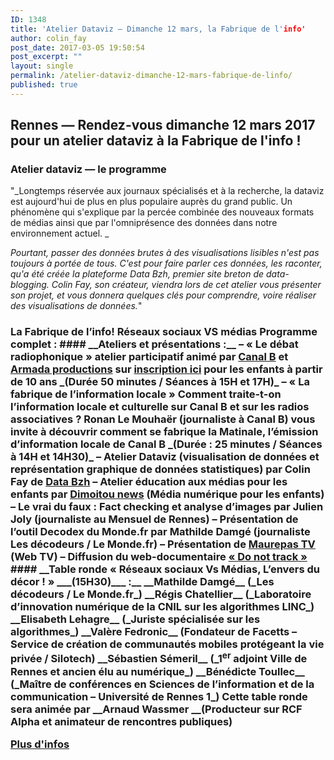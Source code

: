 ```yaml
---
ID: 1348
title: 'Atelier Dataviz — Dimanche 12 mars, la Fabrique de l'info'
author: colin_fay
post_date: 2017-03-05 19:50:54
post_excerpt: ""
layout: single
permalink: /atelier-dataviz-dimanche-12-mars-fabrique-de-linfo/
published: true
---
```

## Rennes — Rendez-vous dimanche 12 mars 2017 pour un atelier dataviz à la Fabrique de l'info ! <!--more-->
### Atelier dataviz — le programme
"_Longtemps réservée aux journaux spécialisés et à la recherche, la dataviz est aujourd'hui de plus en plus populaire auprès du grand public. Un phénomène qui s'explique par la percée combinée des nouveaux formats de médias ainsi que par l'omniprésence des données dans notre environnement actuel. _

_Pourtant, passer des données brutes à des visualisations lisibles n'est pas toujours à portée de tous. C'est pour faire parler ces données, les raconter, qu'a été créée la plateforme Data Bzh, premier site breton de data-blogging. Colin Fay, son créateur, viendra lors de cet atelier vous présenter son projet, et vous donnera quelques clés pour comprendre, voire réaliser des visualisations de données._"
<h3 class="section-title blog-hero-title animated fadeInUp">La Fabrique de l’info! Réseaux sociaux VS médias
Programme complet :
#### __Ateliers et présentations :__
– « Le débat radiophonique » atelier participatif animé par <a href="http://www.canalb.fr/">Canal B</a> et <a href="http://www.armada-productions.com/">Armada productions</a> sur <a href="https://docs.google.com/spreadsheets/d/1GCRjBwe2GgLGCz6yrypXDolZJuokaycwW3ptjt2JRjE/edit?usp=sharing">inscription ici</a> pour les enfants à partir de 10 ans _(Durée 50 minutes / Séances à 15H et 17H)_
– « La fabrique de l’information locale » Comment traite-t-on l’information locale et culturelle sur Canal B et sur les radios associatives ? Ronan Le Mouhaër (journaliste à Canal B) vous invite à découvrir comment se fabrique la Matinale, l’émission d’information locale de Canal B _(Durée : 25 minutes / Séances à 14H et 14H30)_
– Atelier Dataviz (visualisation de données et représentation graphique de données statistiques) par Colin Fay de <a href="http://data-bzh.fr/">Data Bzh</a>
– Atelier éducation aux médias pour les enfants par <a href="https://dimoitou.ouest-france.fr/">Dimoitou news</a> (Média numérique pour les enfants)
– Le vrai du faux : Fact checking et analyse d’images par Julien Joly (journaliste au Mensuel de Rennes)
– Présentation de l’outil Decodex du Monde.fr par Mathilde Damgé (journaliste Les décodeurs / Le Monde.fr)
– Présentation de <a href="https://www.youtube.com/channel/UCwh9RwlxR4cyx7C22oZczeA">Maurepas TV</a> (Web TV)
– Diffusion du web-documentaire <a href="https://donottrack-doc.com/fr/">« Do not track »</a>
#### __Table ronde « Réseaux sociaux Vs Médias, L’envers du décor ! » ___(15H30)___ :__
__Mathilde Damgé__ (_Les décodeurs / Le Monde.fr_)
__Régis Chatellier__ (_Laboratoire d’innovation numérique de la CNIL sur les algorithmes LINC_)
__Elisabeth Lehagre__ (_Juriste spécialisée sur les algorithmes_)
__Valère Fedronic__ (Fondateur de Facetts – Service de création de communautés mobiles protégeant la vie privée / Silotech)
__Sébastien Sémeril__ (_1<sup>er</sup> adjoint Ville de Rennes et ancien élu au numérique_)
__Bénédicte Toullec__ (_Maître de conférences en Sciences de l’information et de la communication – Université de Rennes 1_)
Cette table ronde sera animée par __Arnaud Wassmer __(Producteur sur RCF Alpha et animateur de rencontres publiques)

<a href="http://www.asso-bug.org/2017/02/10/fabrique-de-linfo-reseaux-sociaux-vs-medias/">Plus d'infos </a>
